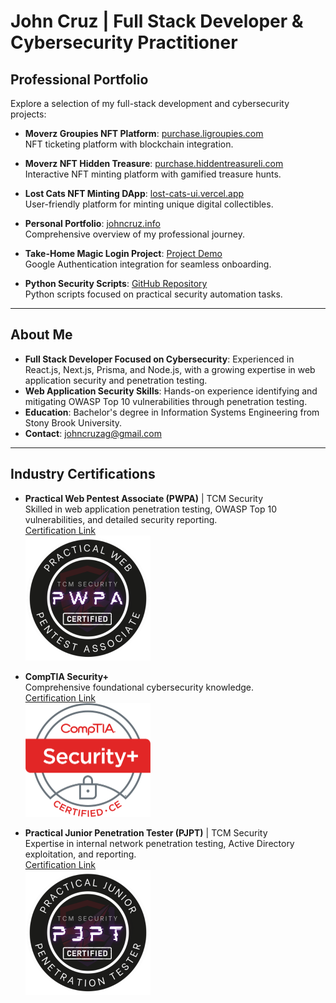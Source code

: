 # John Cruz | Full Stack Developer & Cybersecurity Practitioner

## Professional Portfolio

Explore a selection of my full-stack development and cybersecurity projects:

- **Moverz Groupies NFT Platform**: [purchase.ligroupies.com](https://purchase.ligroupies.com/)  
  NFT ticketing platform with blockchain integration.

- **Moverz NFT Hidden Treasure**: [purchase.hiddentreasureli.com](https://purchase.hiddentreasureli.com/)  
  Interactive NFT minting platform with gamified treasure hunts.

- **Lost Cats NFT Minting DApp**: [lost-cats-ui.vercel.app](https://lost-cats-ui.vercel.app/)  
  User-friendly platform for minting unique digital collectibles.

- **Personal Portfolio**: [johncruz.info](https://www.johncruz.info/)  
  Comprehensive overview of my professional journey.

- **Take-Home Magic Login Project**: [Project Demo](https://vercel.com/johncruzaggmailcoms-projects/take-home-debug/7dKJs7RespUj9muNNkCjEfMMRpZw)  
  Google Authentication integration for seamless onboarding.

- **Python Security Scripts**: [GitHub Repository](https://github.com/jocruz/PySecScripts)  
  Python scripts focused on practical security automation tasks.

---

## About Me
- **Full Stack Developer Focused on Cybersecurity**: Experienced in React.js, Next.js, Prisma, and Node.js, with a growing expertise in web application security and penetration testing.
- **Web Application Security Skills**: Hands-on experience identifying and mitigating OWASP Top 10 vulnerabilities through penetration testing.
- **Education**: Bachelor's degree in Information Systems Engineering from Stony Brook University.
- **Contact**: [johncruzag@gmail.com](mailto:johncruzag@gmail.com)

---

## Industry Certifications
- **Practical Web Pentest Associate (PWPA)** | TCM Security  
  Skilled in web application penetration testing, OWASP Top 10 vulnerabilities, and detailed security reporting.  
  [Certification Link](https://certified.tcm-sec.com/4a803568-86d5-4150-924f-9cc6173eff74?key=a2d2b570e775b4a2f78622e7443351b05e021fcc03edfc9961ad3456ae9a1f8a&record_view=true#acc.D9ydv0fu)  
  <img src="https://raw.githubusercontent.com/jocruz/jocruz/main/Certification%20Badges/PWPA%20TCM%20Cert.png" alt="PWPA TCM Cert" width="200"/>

- **CompTIA Security+**  
  Comprehensive foundational cybersecurity knowledge.  
  [Certification Link](https://www.credly.com/badges/7d06c8d7-ce80-4094-b87d-4ddced0d0bce/public_url)  
  <img src="https://raw.githubusercontent.com/jocruz/jocruz/main/Certification%20Badges/SecurityPlus%20Logo%20Certified%20CE.png" alt="SecurityPlus Certified CE" width="200"/>

- **Practical Junior Penetration Tester (PJPT)** | TCM Security  
  Expertise in internal network penetration testing, Active Directory exploitation, and reporting.  
  [Certification Link](https://certified.tcm-sec.com/006bf430-1660-4ee2-adda-d5cda8608055#gs.hyszjg)  
  <img src="https://raw.githubusercontent.com/jocruz/jocruz/main/Certification%20Badges/PJPT%20TCM%20Cert.png" alt="PJPT TCM Cert" width="200"/>
